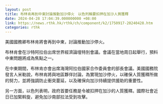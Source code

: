 ```yaml
---
layout: post
title: 布林肯再到中東討論推動加沙停火　以色列稱要扣押在加沙人質獲釋
date: 2024-04-28 17:04:39.000000000 +08:00
link: https://news.rthk.hk/rthk/ch/component/k2/1750917-20240428.htm
categories: rthk
---
```


美國國務卿布林肯將會再到中東，討論推動加沙停火。

布林肯會在沙特阿拉伯出席世界經濟論壇特別會議。會議在當地周日起舉行，預料中東問題將成為焦點之一。

在中東期間，布林肯亦會出席海灣阿拉伯國家合作委員會的部長會議。美國國務院發言人米勒說，布林肯將與地區夥伴討論，為實現加沙停火，以確保人質獲釋所做的努力，並將強調防止衝突蔓延，以及確保向加沙持續提供援助的重要性。

另一方面，以色列表明，政府首要任務是令被扣押在加沙的人質獲釋。國際社會近日已加緊斡旋，避免加沙南部拉法受到攻擊。
